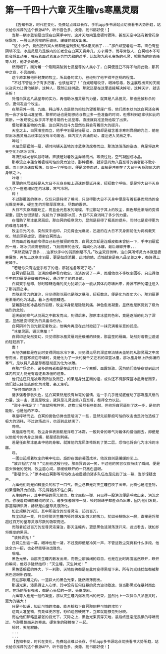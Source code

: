 # 第一千四十六章 灭生瞳vs寒凰灵扇
        【告知书友，时代在变化，免费站点难以长存，手机app多书源站点切换看书大势所趋，站长给你推荐的这个换源APP，听书音色多、换源、找书都好使！】
       当那一柄冰蓝羽扇出现在白冥手中时，这片天地间温度顿时骤降，甚至天空中还有着雪花徐徐飘落，一股无法言喻的压迫感，缓缓的散发出来。
       “这个小子，竟然把白冥大哥都是逼到要动用冰凰灵扇了...”那白斌望着这一幕，面色有些阴晴不定，冰凰灵扇乃是族内的长老念在白冥天资非凡，方才赐予，而寻常敌人，白冥根本不可能会将其动用，唯有着面对着真正势均力敌的对手，比如那九彩孔雀族的孔灵，鲲鹏族的宗青峰等人时，他才会动用。
       然而眼下，面对着一个刚刚突破到七品至尊的人类小子，白冥便是已不得不动用此物，那其中之意，不言而喻。
       这个原本被他所轻蔑的牧尘，所具备的实力，已经到了他不得不正视的程度。
       “不过不管这小子有多厉害，也该结束了！”白斌暗暗咬牙，眼神怨毒，牧尘展现出来的天赋以及实力让得他嫉妒，这种人，既然已经树敌，那就还是在这里直接解决掉吧，这种天才，就该夭折！
       凭借白冥这八品至尊的实力，再借助冰凰灵扇的力量，就算是八品兽灵，那也是被秒杀的份，更何况这个牧尘。
       在那另外一侧，九幽，韩山等人也是颇为担忧的望着那座广场，他们原本以为这白冥还会再拖一会才会祭出准圣物，那样的话也是能够给与牧尘多一些准备的时间，但哪料到这家伙如此的果断，一发现牧尘似乎并不是寻常的七品至尊，直接就将准圣物给取了出来。
       借助着准圣物的力量，这白冥的战斗力显然也将会有着巨大的提升。
       天空之上，白冥凌空而立，他手中羽扇轻轻扇动，双目却是蕴含着冰寒刺骨般的光芒，他在祭出冰凰灵扇后根本就没有半句废话，体内灵力奔涌而动，灌注进入灵扇之中。
       哗啦！
       冰凰灵扇猛然一扇，顿时间铺天盖地的冰蓝寒流席卷而出，那浩浩荡荡的姿态，竟是将这片天空化为寒冰世界。
       寒流形成龙卷风暴呼啸，直接是对着牧尘奔涌而出，寒流过处，空气凝固成冰晶。
       那寒流之中蕴含着极端可怕的灵力波动，那种极寒，就算是同为八品至尊的强者都不敢小觑，而且寒流速度极快，仅仅一个呼吸间，便是席卷而过，直接是冲刷在了大日不灭身那庞大的身躯之上。
       咔嚓！
       厚厚的冰层直接是从大日不灭身身躯上迅速的蔓延开来，短短数个呼吸，便是将大日不灭身化为了一座栩栩如生的冰雕，寒气冷冽。
       砰！
       不过那覆盖的寒冰，仅仅只是持续了瞬间，只见得那大日不灭身中便是有着狂暴而炽热的金光爆发开来，硬生生的将那厚厚寒冰，尽数的震碎。
       大日不灭身再度屹立，而且金光愈发的璀璨，不过那站于其上的牧尘，面色却是渐渐的变得凝重，因为他很清楚，先前为了挣破那冰层，大日不灭身消耗了多少的力量。
       在借助了那冰凰灵扇后，那白冥的极寒灵力，显然是获得了极高的提升，同时也是变得更为的难缠与棘手。
       牧尘目光闪烁，突然双手结印，只见得金光爆发，迅速的在大日不灭身面前化为两柄截天杖，然后洞穿虚空，直射白冥而去。
       然而面对着先前令得自己有些狼狈的攻势，白冥这次却是连眼皮都未曾抬一下，手中羽扇猛然一扇，寒冰洪流席卷而过，飞射而来的金杖，瞬间化为冰雕，最后爆碎开来...
       “果然变强了很多...这家伙手中的羽扇倒是不凡。”牧尘双目微眯，这白冥所修灵力本就是极寒属性，再加上这寒冰羽扇，更是如虎添翼，此时的他，恐怕就算是在八品至尊之中，都算得上是棘手。
       “若是你只有这些手段了的话，那就准备等死了吧。”
       白冥羽扇轻扇，淡漠的眼神看向牧尘，淡淡的说了一声，而后他也不等牧尘回答，只见得他手中的羽扇便是缓缓的升起，悬浮在了他的身前。
       白冥双手结印，顿时磅礴浩瀚的灵力犹如洪水一般从其体内呼啸出来，源源不断的灌注进入了那羽扇之中。
       而随着灵力的灌注，只见得那羽扇也是随之暴涨，短短数息，便是化为百丈大小，那羽扇更是渐渐的化为冰晶，看上去绚丽精透。
       望着那犹如冰晶般的羽扇，牧尘浑身都是隐隐刺痛，神色愈发凝重，显然也是察觉到了极为强烈的危险。
       滔天般的寒气从羽扇之中散发而出，到得后来，那原本冰蓝的色彩，竟是逐渐的化为了深蓝，显然是变得更为的具备杀伤力。
       白冥阴冷的目光锁定着牧尘，他嘴角再度在此时掀起了一抹充满着杀意的弧度。
       “冰凰灵扇，毁灭寒凰！”
       白冥印法陡然变幻，只见得那冰凰灵扇则是缓缓的倾倒，那晶莹的扇面，陡然对着牧尘遥遥的轻轻扇下。
       轰！
       天地仿佛都是在此时变得阴暗冰冷下来，只见得无尽的深蓝寒流铺天盖地的从那灵扇之中席卷而出，而且寒流在呼啸时，竟是化为了一头约莫千丈左右的深蓝冰凰，那冰凰身躯上所弥漫的寒气，足以将八品至尊都是彻底的化为冰雕。
       在那广场之外，诸多的强者都是在此时打了一个寒颤，面露惊骇，因为他们能够察觉到此时体内的灵力竟是有着逐渐冻僵的迹象。
       他们这还只是被寒流所波及而已，如果是身处正面的话，或许还不待那深蓝冰凰席卷而来，他们就已经彻底的化为冰雕，毫无生机。
       “好可怕的寒流！”
       诸多强者惊骇失色，这白冥果然是没有丝毫的留情，这一手几乎是彻底催动了那寒凰灵扇的力量，这一击，莫说是牧尘，就算是孔灵这些八品至尊，都得全力以赴。
       “那小子死定了！”白斌咧嘴狞笑，这牧尘虽然有些能耐，但他将白冥逼到了这一步，是他的能耐，也是他的不幸。
       寒凰呼啸而去，白冥的面色仿佛也是暗淡了一些，显然先前那般可怕的攻击也是对他造成了极大的消耗，不过这场战斗，也该到此结束了。
       哗哗。
       寒凰席卷而来，牧尘身体表面都是浮现了冰霜，一股刺骨的寒气对着体内侵蚀而去，即便是以他如今的肉身之强横，都是感到刺痛。
       若是任由那冰凰击中他的身躯，就算他的龙凤体修炼到了第二层，恐怕也将会化为冰冷的冰雕。
       呼。
       一团白起顺着牧尘的嘴中吐出，旋即在面前凝固成冰，他双目则是缓缓的闭上。
       “放弃抵抗了吗？”见到他这般行径，那白冥讥讽一笑，不过他的笑容仅仅持续了瞬间，便是眉头微皱的见到，牧尘眉心间，那缓缓睁开的一只黑色竖眼。
       “那是什么？”原本被白冥那等可怕攻击被震撼的诸多队伍也是见到了这一幕，当即惊疑出声。
       九幽他们则是如释重负的松了一口气，牧尘总算是将灭生瞳召唤了出来，此物也是准圣物，如果借助其力的话，不见得就挡不住白冥。
       灭生瞳睁开，其中神秘的黑光萦绕，牧尘屈指一弹，只见得一股洪流便是呼啸出来，洪流之内，弥漫着磅礴而精纯的灵力，诸多强者眼神一凝，顿时眼珠子都差点凸出来，因为他们发现，那道磅礴洪流，赫然是由至尊灵液所化。
       如此规模的洪流，其中所蕴含的至尊灵液，起码百万。
       牧尘印法一变，只见得那灭生瞳内顿时爆发出强大的吸力，犹如长鲸吸水一般，直接是将那超过百万的至尊灵液尽数的吸取而进。
       而随着超过百万的至尊灵液灌注，那灭生瞳内，更是黑色涟漪荡漾开来，远远看去，犹如即将爆发的黑洞。
       “装神弄鬼！”
       白冥见到这一幕，眼神也是一凝，不过旋即便是冷笑一声，不管这牧尘究竟有什么手段，他这全力一招，也必然能够决出胜负。
       嗡嗡。
       黑色光晕，自那灭生瞳内散发出来，而牧尘那微闭的双目，也是在此时再度猛然睁开，睁开的瞬间，他双手陡然结印：“灭生瞳，灭生神光！”
       黑色竖眼猛的睁大，下一刹那，天地仿佛都是在此时变得黑暗下来，所有的光线犹如都被那黑色竖眼所吞噬。
       而在那眼瞳之内，一道巨大的黑色光束，陡然喷薄而出。
       那道光束，漆黑得让人心悸，其中没有任何狂暴的灵力波动散逸，但当那黑光在暴射而出时，在场的所有强者，都是心头猛的一寒，头皮发麻。
       九幽等人也是一脸的凝重，那从灭生瞳内爆发而出的光束，显然比上一次抹杀八品兽灵时，更为的强大！
       只是不知道，如此可怕的攻击，能否抵挡下白冥那同样可怕的攻势？
       这两大准圣物，究竟谁更厉害，恐怕这般硬憾下，立即就能够见到分晓。
       而在他们那略显紧张的目光下，天际之上，黑色光束贯穿天地，最后终是毫无畏惧的呼啸而过，与那展翅而来的寒凰，硬生生的碰撞在了一起。
       顿时，天地寂静。
       ...
       ...
       【告知书友，时代在变化，免费站点难以长存，手机app多书源站点切换看书大势所趋，站长给你推荐的这个换源APP，听书音色多、换源、找书都好使！】